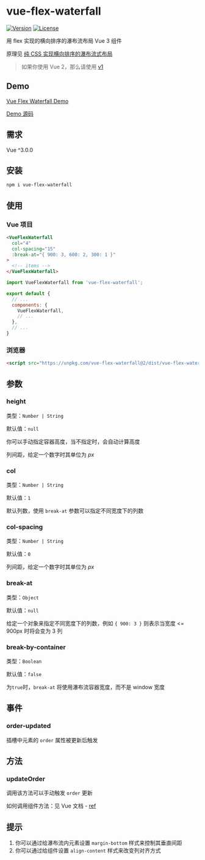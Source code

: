 # vue-flex-waterfall

[![Version](https://img.shields.io/npm/v/vue-flex-waterfall.svg?style=flat-square)](https://www.npmjs.com/package/vue-flex-waterfall)
[![License](https://img.shields.io/npm/l/vue-flex-waterfall.svg?style=flat-square)](LICENSE)

用 flex 实现的横向排序的瀑布流布局 Vue 3 组件

原理见 [纯 CSS 实现横向排序的瀑布流式布局](https://jessieji.com/2019/pure-css-masonry)

> 如果你使用 Vue 2，那么请使用 [v1](https://github.com/Tsuk1ko/vue-flex-waterfall/tree/v1)

## Demo

[Vue Flex Waterfall Demo](https://tsuk1ko.github.io/vue-flex-waterfall/)

[Demo 源码](src/App.vue)

## 需求

Vue ^3.0.0

## 安装

```bash
npm i vue-flex-waterfall
```

## 使用

### Vue 项目

```html
<VueFlexWaterfall
  col="4"
  col-spacing="15"
  :break-at="{ 900: 3, 600: 2, 300: 1 }"
>
  <!-- items -->
</VueFlexWaterfall>
```

```js
import VueFlexWaterfall from 'vue-flex-waterfall';

export default {
  // ...
  components: {
    VueFlexWaterfall,
    // ...
  },
  // ...
}
```

### 浏览器

```html
<script src="https://unpkg.com/vue-flex-waterfall@2/dist/vue-flex-waterfall.umd.js"></script>
```

## 参数

### height

类型：`Number | String`

默认值：`null`

你可以手动指定容器高度，当不指定时，会自动计算高度

列间距，给定一个数字时其单位为 *px*

### col

类型：`Number | String`

默认值：`1`

默认列数，使用 `break-at` 参数可以指定不同宽度下的列数

### col-spacing

类型：`Number | String`

默认值：`0`

列间距，给定一个数字时其单位为 *px*

### break-at

类型：`Object`

默认值：`null`

给定一个对象来指定不同宽度下的列数，例如 `{ 900: 3 }` 则表示当宽度 <= 900px 时将会变为 3 列

### break-by-container

类型：`Boolean`

默认值：`false`

为`true`时，`break-at` 将使用瀑布流容器宽度，而不是 window 宽度

## 事件

### order-updated

插槽中元素的 `order` 属性被更新后触发

## 方法

### updateOrder

调用该方法可以手动触发 `order` 更新

如何调用组件方法：见 Vue 文档 - [ref](https://v3.cn.vuejs.org/api/special-attributes.html#ref)

## 提示

1. 你可以通过给瀑布流内元素设置 `margin-bottom` 样式来控制其垂直间距
2. 你可以通过给组件设置 `align-content` 样式来改变列对齐方式
